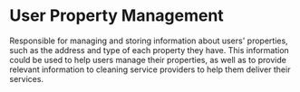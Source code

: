 # User Property Management

Responsible for managing and storing information about users' properties, such as the address and type of each property they have. This information could be used to help users manage their properties, as well as to provide relevant information to cleaning service providers to help them deliver their services.
